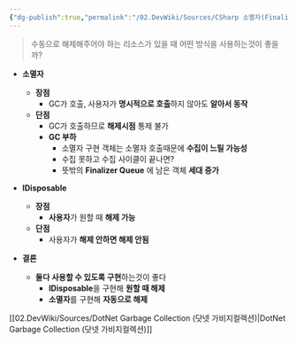 ```yaml
---
{"dg-publish":true,"permalink":"/02.DevWiki/Sources/CSharp 소멸자(Finalizer) vs IDisposable/","noteIcon":""}
---
```


>수동으로 해제해주어야 하는 리소스가 있을 때 어떤 방식을 사용하는것이 좋을까?

* **소멸자** 
	* **장점**
		* GC가 호출, 사용자가 **명시적으로 호출**하지 않아도 **알아서 동작**
	* **단점**
		* GC가 호출하므로 **해제시점** 통제 불가
		* **GC 부하**
			* 소멸자 구현 객체는 소멸자 호출때문에 **수집이 느릴 가능성**
			* 수집 못하고 수집 사이클이 끝나면?
			* 뜻밖의 **Finalizer Queue** 에 남은 객체 **세대 증가**
* **IDisposable**
	* **장점**
		* **사용자**가 원할 때 **해제 가능**
	* **단점**
		* 사용자가 **해제 안하면 해제 안됨**

* **결론**
	* **둘다 사용할 수 있도록 구현**하는것이 좋다
		* **IDisposable**을 구현해 **원할 때 해제**
		* **소멸자**를 구현해 **자동으로 해제**

[[02.DevWiki/Sources/DotNet Garbage Collection (닷넷 가비지컬렉션)\|DotNet Garbage Collection (닷넷 가비지컬렉션)]]